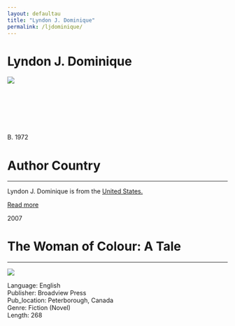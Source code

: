 ```yaml
---
layout: defaultau
title: "Lyndon J. Dominique"
permalink: /ljdominique/
---
```

<!-- partial:index.partial.html -->
<div class="content">
    <h1>Lyndon J. Dominique</h1>
    <div class="quote">
        <div><img src="https://www.middlebury.edu/school-english/sites/www.middlebury.edu.school-english/files/styles/832x468/public/2019-12/LyndonDominique_150x150.jpg?fv=8mOCoeuj&itok=Dil18LOU.jpg" class="logo"></div>
    </div>
    <div class="timeline">
        <div style="padding-bottom:100px;"></div>
        <div class="block">
            <div class="date right"><p class="right"> B. 1972 </p></div>
            <div class="dot"></div>
            <div class="left first">
            <div class="author_country">
                <h1>Author Country</h1><hr>
          <div class="aclocation">  <p>Lyndon J. Dominique is from the <a href="{{ site.baseurl }}/1">United States.</a></p></div>
                <div class="acreadmore"><a href="NA" target="_blank">Read more</a></div>
            </div>
            </div>
        </div>
        <div class="block">
            <div class="date left"><p class="left">2007</p></div>
            <div class="dot"></div>
            <div class="right">
                <h1>The Woman of Colour: A Tale</h1><hr>
                <p><img src="https://m.media-amazon.com/images/I/51Gz-e1LoXS._SX322_BO1,204,203,200_.jpg"></p>
                <p>
                Language: English<br/>
                Publisher: Broadview Press<br/>
                Pub_location:  Peterborough, Canada<br/>
                Genre: Fiction (Novel)<br/>
                Length: 268</p>
            </div>
        </div>
</div>
  <!-- partial -->
<script src='https://cdnjs.cloudflare.com/ajax/libs/jquery/3.1.1/jquery.min.js'></script><script  src="{{ site.baseurl }}/assets/js/authorscript.js"></script>